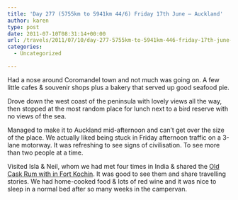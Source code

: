 ```yaml
---
title: 'Day 277 (5755km to 5941km 44/6) Friday 17th June – Auckland'
author: karen
type: post
date: 2011-07-10T08:31:14+00:00
url: /travels/2011/07/10/day-277-5755km-to-5941km-446-friday-17th-june-auckland/
categories:
  - Uncategorized

---
```

Had a nose around Coromandel town and not much was going on. A few little cafes & souvenir shops plus a bakery that served up good seafood pie.

Drove down the west coast of the peninsula with lovely views all the way, then stopped at the most random place for lunch next to a bird reserve with no views of the sea. 

Managed to make it to Auckland mid-afternoon and can’t get over the size of the place. We actually liked being stuck in Friday afternoon traffic on a 3-lane motorway. It was refreshing to see signs of civilisation. To see more than two people at a time.

Visited Isla & Neil, whom we had met four times in India & shared the [Old Cask Rum with in Fort Kochin][1]. It was good to see them and share travelling stories. We had home-cooked food & lots of red wine and it was nice to sleep in a normal bed after so many weeks in the campervan.

 [1]: http://www.mattburns.co.uk/travels/2010/11/23/days-61-to-63-saturday-13th-to-monday-15th-november-fort-cochin-kerala/